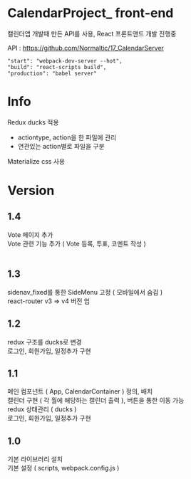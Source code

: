 # CalendarProject_ front-end

캘린더앱 개발때 만든 API를 사용, React 프론트앤드 개발 진행중<br />

API : https://github.com/Normaltic/17_CalendarServer

~~~
"start": "webpack-dev-server --hot",
"build": "react-scripts build",
"production": "babel server"
~~~

# Info
Redux ducks 적용
- actiontype, action을 한 파일에 관리
- 연관있는 action별로 파일을 구분

Materialize css 사용 <br />


# Version

## 1.4
Vote 페이지 추가 <br /> 
Vote 관련 기능 추가 ( Vote 등록, 투표, 코멘트 작성 ) <br /> 

## 1.3
sidenav_fixed를 통한 SideMenu 고정 ( 모바일에서 숨김 ) <br />
react-router v3 => v4 버전 업

## 1.2
redux 구조를 ducks로 변경 <br />
로그인, 회원가입, 일정추가 구현 <br />

## 1.1
메인 컴포넌트 ( App, CalendarContainer ) 정의, 배치 <br />
캘린더 구현 ( 각 월에 해당하는 캘린더 출력 ), 버튼을 통한 이동 가능 <br />
redux 상태관리 ( ducks ) <br />
로그인, 회원가입, 일정추가 구현 <br />

## 1.0
기본 라이브러리 설치 <br />
기본 설정 ( scripts, webpack.config.js )

